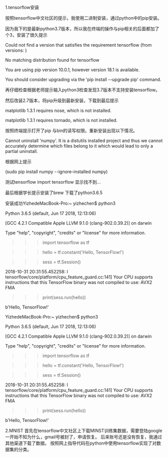 1.tensorflow安装

按照tensorflow中文社区的提示，我使用二进制安装，通过python中的pip安装。

因为我下的是最新python3.7版本，所以我在终端的操作与pip相关的后面都加了个3，安装了很久提示

Could not find a version that satisfies the requirement tensorflow (from versions: )

No matching distribution found for tensorflow

You are using pip version 10.0.1, however version 18.1 is available.

You should consider upgrading via the 'pip install --upgrade pip' command.

再仔细检查根据老师提示输入python3检查发现3.7版本不支持安装tensorflow。

然后改装2.7版本，将pip升级到最新安装，下载到最后提示

matplotlib 1.3.1 requires nose, which is not installed.

matplotlib 1.3.1 requires tornado, which is not installed.

按照终端提示打开了pip 与bin的读写权限。重新安装出现以下情况。



Cannot uninstall 'numpy'. It is a distutils installed project and thus we cannot accurately determine which files belong to it which would lead to only a partial uninstall.

根据网上提示

(sudo pip install numpy --ignore-installed numpy)

测试tensorflow import tensorflow 显示找不到…


最后根据学长提示安装了brew 下载了python3.6.5

安装成功YizhedeMacBook-Pro:~ yizhechen$ python3

Python 3.6.5 (default, Jun 17 2018, 12:13:06) 

[GCC 4.2.1 Compatible Apple LLVM 9.1.0 (clang-902.0.39.2)] on darwin

Type "help", "copyright", "credits" or "license" for more information.

>>> import tensorflow as tf

>>> hello = tf.constant('Hello, TensorFlow!')

>>> sess = tf.Session()

2018-10-31 20:31:55.452258: I tensorflow/core/platform/cpu_feature_guard.cc:141] Your CPU supports instructions that this TensorFlow binary was not compiled to use: AVX2 FMA

>>> print(sess.run(hello))

b'Hello, TensorFlow!'

YizhedeMacBook-Pro:~ yizhechen$ python3

Python 3.6.5 (default, Jun 17 2018, 12:13:06) 

[GCC 4.2.1 Compatible Apple LLVM 9.1.0 (clang-902.0.39.2)] on darwin

Type "help", "copyright", "credits" or "license" for more information.

>>> import tensorflow as tf

>>> hello = tf.constant('Hello, TensorFlow!')

>>> sess = tf.Session()

2018-10-31 20:31:55.452258: I tensorflow/core/platform/cpu_feature_guard.cc:141] Your CPU supports instructions that this TensorFlow binary was not compiled to use: AVX2 FMA

>>> print(sess.run(hello))

b'Hello, TensorFlow!'



2.MNIST
首先在tensorflow中文社区上下载MINST训练集数据，需要登陆google一开始不知为什么，gmail号被封了，申请恢复。
后来账号还是没有恢复，我通过其他渠道下载了数据。
按照网上指导代码在python中使用tensorflow实现了对数据集的分类。
